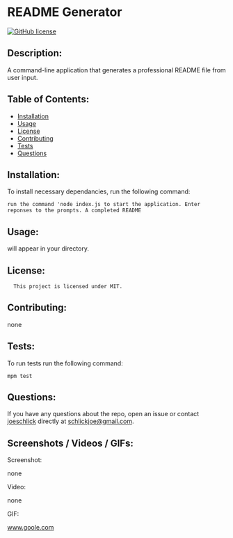 # README Generator
[![GitHub license](https://img.shields.io/badge/license-MIT-blue.svg)](https://github.com/joeschlick/readme-generator)

## Description:

A command-line application that generates a professional README file from user input.

## Table of Contents:

* [Installation](#installation)
* [Usage](#usage)
* [License](#license)
* [Contributing](#contributing)
* [Tests](#tests)
* [Questions](#questions)

## Installation:

To install necessary dependancies, run the following command:

```
run the command 'node index.js to start the application. Enter reponses to the prompts. A completed README
```

## Usage:

will appear in your directory.

## License:
      
      This project is licensed under MIT.

## Contributing:

none

## Tests:

To run tests run the following command:

```
mpm test
```

## Questions:

If you have any questions about the repo, open an issue or contact [joeschlick](https://github.com/joeschlick/README-Generator) directly at schlickjoe@gmail.com.

## Screenshots / Videos / GIFs:

Screenshot:

none

Video:

none

GIF:

www.goole.com
